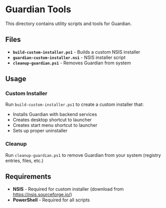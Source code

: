 # Guardian Tools

This directory contains utility scripts and tools for Guardian.

## Files

- **`build-custom-installer.ps1`** - Builds a custom NSIS installer
- **`guardian-custom-installer.nsi`** - NSIS installer script
- **`cleanup-guardian.ps1`** - Removes Guardian from system

## Usage

### Custom Installer
Run `build-custom-installer.ps1` to create a custom installer that:
- Installs Guardian with backend services
- Creates desktop shortcut to launcher
- Creates start menu shortcut to launcher
- Sets up proper uninstaller

### Cleanup
Run `cleanup-guardian.ps1` to remove Guardian from your system (registry entries, files, etc.)

## Requirements

- **NSIS** - Required for custom installer (download from https://nsis.sourceforge.io/)
- **PowerShell** - Required for all scripts
